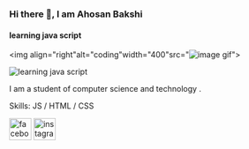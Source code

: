 ### Hi there 👋, I am Ahosan Bakshi
#### learning java script
<img align="right"alt="coding"width="400"src="![image](https://github.com/Tanjil94/Tanjil94/assets/160991365/82599356-c15f-4635-b01f-fc7678d37f04)
gif">

![learning java script](https://scontent.fdac7-1.fna.fbcdn.net/v/t39.30808-6/332278893_6335290916516008_2352747571073130569_n.jpg?_nc_cat=106&ccb=1-7&_nc_sid=783fdb&_nc_eui2=AeHxGuQQTVeAldfGMBQK95znfZeyTxS-chp9l7JPFL5yGsSruYmuf5fMKKxQpTAyvsauYHW-6oh5AR3QtnSL9Qal&_nc_ohc=OILUGwIUEpwAX80R08a&_nc_ht=scontent.fdac7-1.fna&oh=00_AfBXdh-cfKP4fu0B1J4A1muc4a3668ppeGnuVfUM1tbctw&oe=65DD22CD)

I am a student of computer science and technology .

Skills: JS / HTML / CSS

 [<img src='https://cdn.jsdelivr.net/npm/simple-icons@3.0.1/icons/facebook.svg' alt='facebook' height='40'>](https://www.facebook.com/B.M.AhiTanjil)  [<img src='https://cdn.jsdelivr.net/npm/simple-icons@3.0.1/icons/instagram.svg' alt='instagram' height='40'>](https://www.instagram.com/shiktobakshi/)  

